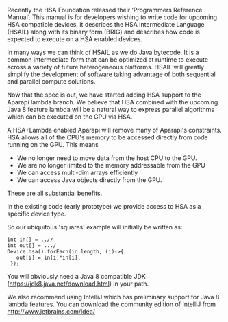 Recently the HSA Foundation released their ‘Programmers Reference Manual’. This manual is  for developers wishing to write code for upcoming HSA compatible devices,  it describes the HSA Intermediate Language (HSAIL) along with its binary form (BRIG) and describes how code is expected to execute on a HSA enabled devices.

In many ways we can think of HSAIL as we do Java bytecode.  It is a common intermediate form that can be optimized at runtime to execute across a variety of future heterogeneous platforms. HSAIL will  greatly simplify the development of software taking advantage of both sequential and parallel compute solutions.

Now that the spec is out, we have started adding HSA support to the Aparapi lambda branch. We believe that HSA combined with the upcoming Java 8 feature lambda will be a natural way to express parallel algorithms which can be executed on the GPU via HSA.

A HSA+Lambda enabled Aparapi will remove many of Aparapi's constraints.  HSA allows all of the CPU's memory to be accessed directly from code running on the GPU.  This means

  * We no longer need to move data from the host CPU to the GPU.
  * We are no longer limited to the memory addressable from the GPU
  * We can access multi-dim arrays efficiently
  * We can access Java objects directly from the GPU.

These are all substantial benefits.

In the existing code (early prototype) we provide access to HSA as a specific device type.

So our ubiquitous 'squares' example will initially be written as:

```
int in[] = ..// 
int out[] = .../
Device.hsa().forEach(in.length, (i)->{
   out[i] = in[i]*in[i];
 });
```

You will obviously need a Java 8 compatible JDK (https://jdk8.java.net/download.html) in your path.

We also recommend using IntelliJ which has preliminary support for Java 8 lambda features. You can download the community edition of IntelliJ from http://www.jetbrains.com/idea/



